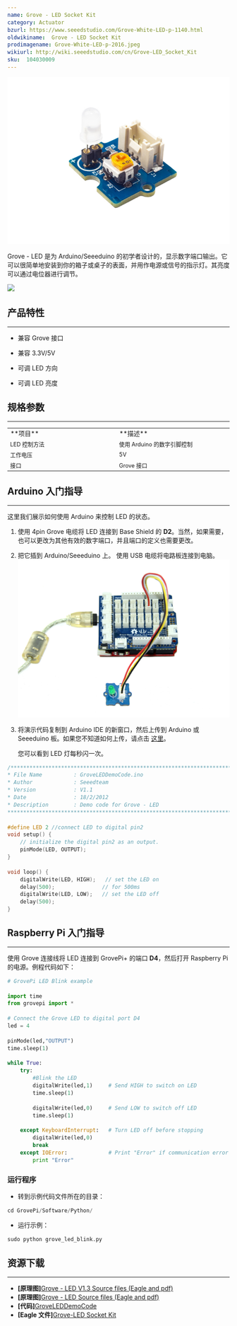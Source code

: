 ```yaml
---
name: Grove - LED Socket Kit
category: Actuator
bzurl: https://www.seeedstudio.com/Grove-White-LED-p-1140.html
oldwikiname:  Grove - LED Socket Kit
prodimagename: Grove-White-LED-p-2016.jpeg
wikiurl: http://wiki.seeedstudio.com/cn/Grove-LED_Socket_Kit
sku:  104030009
---
```

![](https://github.com/SeeedDocument/Grove-LED_Socket_Kit/raw/master/img/Grove-White-LED-p-2016.jpeg)

Grove - LED 是为 Arduino/Seeeduino 的初学者设计的，显示数字端口输出。它可以很简单地安装到你的箱子或桌子的表面，并用作电源或信号的指示灯。其亮度可以通过电位器进行调节。

[![](https://github.com/SeeedDocument/wiki_chinese/raw/master/docs/images/click_to_buy.PNG)](https://item.taobao.com/item.htm?spm=a1z38n.10677092.0.0.2b637084NxFCI3&id=527003387872)

## 产品特性
---
*   兼容 Grove 接口

*   兼容 3.3V/5V

*   可调 LED 方向

*   可调 LED 亮度

## 规格参数
---
<table >
<tr>
<td width="400"> **项目**
</td>
<td width="400"> **描述**
</td></tr>
<tr style="font-size: 90%">
<td> LED 控制方法
</td>
<td> 使用 Arduino 的数字引脚控制
</td></tr>
<tr style="font-size: 90%">
<td> 工作电压
</td>
<td> 5V
</td></tr>
<tr style="font-size: 90%">
<td> 接口
</td>
<td> Grove 接口
</td></tr></table>

##  Arduino 入门指导
---
这里我们展示如何使用 Arduino 来控制 LED 的状态。

1. 使用 4pin Grove 电缆将 LED 连接到 Base Shield 的 **D2**。当然，如果需要，也可以更改为其他有效的数字端口，并且端口的定义也需要更改。

2. 把它插到 Arduino/Seeeduino 上。 使用 USB 电缆将电路板连接到电脑。
![](https://github.com/SeeedDocument/Grove-LED_Socket_Kit/raw/master/img/Grove-LED.jpg)

3. 将演示代码复制到 Arduino IDE 的新窗口，然后上传到 Arduino 或 Seeeduino 板。如果您不知道如何上传，请点击 [这里](http://wiki.seeedstudio.com/cn/Upload_Code/)。

    您可以看到 LED 灯每秒闪一次。

```c
/*************************************************************************
* File Name          : GroveLEDDemoCode.ino
* Author             : Seeedteam
* Version            : V1.1
* Date               : 18/2/2012
* Description        : Demo code for Grove - LED
*************************************************************************/

#define LED 2 //connect LED to digital pin2
void setup() {
    // initialize the digital pin2 as an output.
    pinMode(LED, OUTPUT);
}

void loop() {
    digitalWrite(LED, HIGH);   // set the LED on
    delay(500);               // for 500ms
    digitalWrite(LED, LOW);   // set the LED off
    delay(500);
}
```

##  Raspberry Pi 入门指导
---
使用 Grove 连接线将 LED 连接到 GrovePi+ 的端口 **D4**，然后打开 Raspberry Pi 的电源。例程代码如下：

```python
# GrovePi LED Blink example

import time
from grovepi import *

# Connect the Grove LED to digital port D4
led = 4

pinMode(led,"OUTPUT")
time.sleep(1)

while True:
    try:
        #Blink the LED
        digitalWrite(led,1)		# Send HIGH to switch on LED
        time.sleep(1)

        digitalWrite(led,0)		# Send LOW to switch off LED
        time.sleep(1)

    except KeyboardInterrupt:	# Turn LED off before stopping
        digitalWrite(led,0)
        break
    except IOError:				# Print "Error" if communication error encountered
        print "Error"
```

###  运行程序

*   转到示例代码文件所在的目录：

```python
cd GrovePi/Software/Python/
```

*   运行示例：

```python
sudo python grove_led_blink.py
```

##  资源下载
---
*   **[原理图]**[Grove - LED V1.3 Source files (Eagle and pdf)](https://github.com/SeeedDocument/Grove-LED_Socket_Kit/raw/master/res/Grove-LED_v1.3_Schematics.zip)
*   **[原理图]**[Grove - LED Source files (Eagle and pdf)](https://github.com/SeeedDocument/Grove-LED_Socket_Kit/raw/master/res/Grove-LED_v1.0_Source_File.zip)
*   **[代码]**[GroveLEDDemoCode](https://github.com/SeeedDocument/Grove-LED_Socket_Kit/raw/master/res/GroveLEDDemoCode.zip)
*   **[Eagle 文件]**[Grove-LED Socket Kit](https://github.com/SeeedDocument/Grove-LED_Socket_Kit/raw/master/res/Grove-LED_Socket_Eagle_File.zip)
